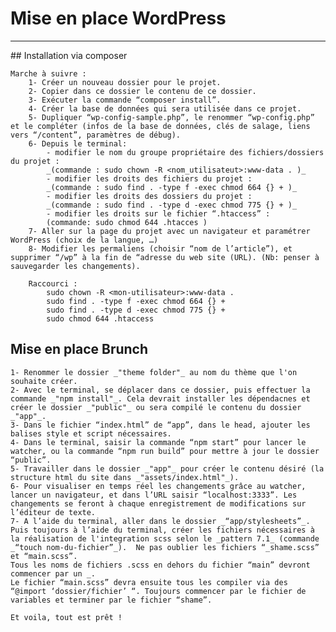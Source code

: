 # Mise en place WordPress
-------------------------

## Installation via composer

    Marche à suivre :
        1- Créer un nouveau dossier pour le projet.
        2- Copier dans ce dossier le contenu de ce dossier.
        3- Exécuter la commande “composer install”.
        4- Créer la base de données qui sera utilisée dans ce projet.
        5- Dupliquer “wp-config-sample.php”, le renommer “wp-config.php” et le compléter (infos de la base de données, clés de salage, liens vers “/content”, paramètres de débug).
        6- Depuis le terminal:
            - modifier le nom du groupe propriétaire des fichiers/dossiers du projet :
            _(commande : sudo chown -R <nom_utilisateut>:www-data . )_
            - modifier les droits des fichiers du projet :
            _(commande : sudo find . -type f -exec chmod 664 {} + )_
            - modifier les droits des dossiers du projet :
            _(commande : sudo find . -type d -exec chmod 775 {} + )_
            - modifier les droits sur le fichier “.htaccess” :
            (commande: sudo chmod 644 .htacces )
        7- Aller sur la page du projet avec un navigateur et paramétrer WordPress (choix de la langue, …)
        8- Modifier les permaliens (choisir “nom de l’article”), et supprimer “/wp” à la fin de “adresse du web site (URL). (Nb: penser à sauvegarder les changements).

		Raccourci : 
			sudo chown -R <mon-utilisateur>:www-data .
			sudo find . -type f -exec chmod 664 {} +
			sudo find . -type d -exec chmod 775 {} +
			sudo chmod 644 .htaccess

## Mise en place Brunch

    1- Renommer le dossier _"theme folder"_ au nom du thème que l'on souhaite créer.
    2- Avec le terminal, se déplacer dans ce dossier, puis effectuer la commande _"npm install"_. Cela devrait installer les dépendacnes et créer le dossier _"public"_ ou sera compilé le contenu du dossier _"app"_.
    3- Dans le fichier “index.html” de “app”, dans le head, ajouter les balises style et script nécessaires.
    4- Dans le terminal, saisir la commande “npm start” pour lancer le watcher, ou la commande “npm run build” pour mettre à jour le dossier “public”.
    5- Travailler dans le dossier _"app"_ pour créer le contenu désiré (la structure html du site dans _"assets/index.html"_).
    6- Pour visualiser en temps réel les changements grâce au watcher, lancer un navigateur, et dans l’URL saisir “localhost:3333”. Les changements se feront à chaque enregistrement de modifications sur l’éditeur de texte.
    7- A l’aide du terminal, aller dans le dossier _“app/stylesheets”_. Puis toujours à l’aide du terminal, créer les fichiers nécessaires à la réalisation de l'integration scss selon le _pattern 7.1_ (commande _“touch nom-du-fichier”_).  Ne pas oublier les fichiers “_shame.scss” et “main.scss”.
    Tous les noms de fichiers .scss en dehors du fichier “main” devront commencer par un _.
    Le fichier “main.scss” devra ensuite tous les compiler via des “@import ‘dossier/fichier’ “. Toujours commencer par le fichier de variables et terminer par le fichier “shame”.

    Et voila, tout est prêt !
